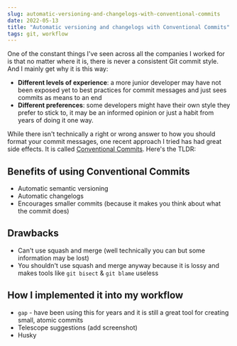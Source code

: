 ```yaml
---
slug: automatic-versioning-and-changelogs-with-conventional-commits
date: 2022-05-13
title: "Automatic versioning and changelogs with Conventional Commits"
tags: git, workflow
---
```


One of the constant things I've seen across all the companies I worked for is that no matter where it is, there is never a consistent Git commit style. And I mainly get why it is this way:

- **Different levels of experience**: a more junior developer may have not been exposed yet to best practices for commit messages and just sees commits as means to an end
- **Different preferences**: some developers might have their own style they prefer to stick to, it may be an informed opinion or just a habit from years of doing it one way.

While there isn't technically a right or wrong answer
to how you should format your commit messages, one
recent approach I tried has had great side effects. It
is called [Conventional Commits](https://www.conventionalcommits.org/en/v1.0.0/). Here's the TLDR:

## Benefits of using Conventional Commits
- Automatic semantic versioning
- Automatic changelogs
- Encourages smaller commits (because it makes you
  think about what the commit does)

## Drawbacks
- Can't use squash and merge (well technically you can
  but some information may be lost)
- You shouldn't use squash and merge anyway because it
  is lossy and makes tools like `git bisect` & `git
  blame` useless
## How I implemented it into my workflow
- `gap` - have been using this for years and it is
  still a great tool for creating small, atomic
  commits
- Telescope suggestions (add screenshot)
- Husky
